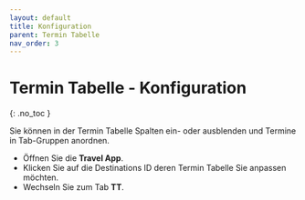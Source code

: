 ```yaml
---
layout: default
title: Konfiguration
parent: Termin Tabelle
nav_order: 3
---
```


# Termin Tabelle - Konfiguration
{: .no_toc }

Sie können in der Termin Tabelle Spalten ein- oder ausblenden und Termine in Tab-Gruppen anordnen.

- Öffnen Sie die **Travel App**.
- Klicken Sie auf die Destinations ID deren Termin Tabelle Sie anpassen möchten.
- Wechseln Sie zum Tab **TT**.